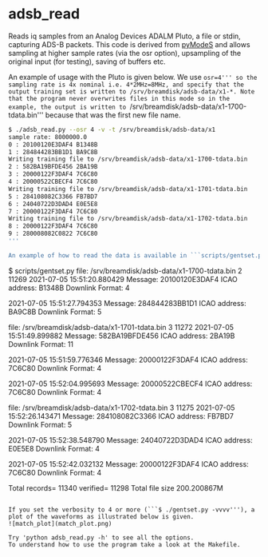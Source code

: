 # adsb_read

Reads iq samples from an Analog Devices ADALM Pluto, a file or stdin, capturing ADS-B packets. This code is derived
from [pyModeS](https://pypi.org/project/pyModeS/) and allows sampling
at higher sample rates (via the osr option), upsampling of the original
input (for testing), saving of buffers etc.

An example of usage with the Pluto is given below. We use ```osr=4''' so the sampling rate is 4x nominal i.e. 4*2MHz=8MHz, and specify that the output training set is written to /srv/breamdisk/adsb-data/x1-*. Note that the program never overwrites files in this mode so in the example, the output is written to ```/srv/breamdisk/adsb-data/x1-1700-tdata.bin''' because that was the first new file name.

``` bash
$ ./adsb_read.py --osr 4 -v -t /srv/breamdisk/adsb-data/x1
sample rate: 8000000.0
0 : 20100120E3DAF4 B1348B
1 : 284844283BB1D1 BA9C8B
Writing training file to /srv/breamdisk/adsb-data/x1-1700-tdata.bin
2 : 582BA19BFDE456 2BA19B
3 : 20000122F3DAF4 7C6C80
4 : 20000522CBECF4 7C6C80
Writing training file to /srv/breamdisk/adsb-data/x1-1701-tdata.bin
5 : 284108082C3366 FB7BD7
6 : 24040722D3DAD4 E0E5E8
7 : 20000122F3DAF4 7C6C80
Writing training file to /srv/breamdisk/adsb-data/x1-1702-tdata.bin
8 : 20000122F3DAF4 7C6C80
9 : 280008082C0822 7C6C80
'''

An example of how to read the data is available in ```scripts/gentset.py'''.

```
$ scripts/gentset.py
file: /srv/breamdisk/adsb-data/x1-1700-tdata.bin 2 11269
2021-07-05 15:51:20.880429
             Message: 20100120E3DAF4 
        ICAO address: B1348B 
     Downlink Format: 4 

2021-07-05 15:51:27.794353
             Message: 284844283BB1D1 
        ICAO address: BA9C8B 
     Downlink Format: 5 

file: /srv/breamdisk/adsb-data/x1-1701-tdata.bin 3 11272
2021-07-05 15:51:49.899882
             Message: 582BA19BFDE456 
        ICAO address: 2BA19B 
     Downlink Format: 11 

2021-07-05 15:51:59.776346
             Message: 20000122F3DAF4 
        ICAO address: 7C6C80 
     Downlink Format: 4 

2021-07-05 15:52:04.995693
             Message: 20000522CBECF4 
        ICAO address: 7C6C80 
     Downlink Format: 4 

file: /srv/breamdisk/adsb-data/x1-1702-tdata.bin 3 11275
2021-07-05 15:52:26.143471
             Message: 284108082C3366 
        ICAO address: FB7BD7 
     Downlink Format: 5 

2021-07-05 15:52:38.548790
             Message: 24040722D3DAD4 
        ICAO address: E0E5E8 
     Downlink Format: 4 

2021-07-05 15:52:42.032132
             Message: 20000122F3DAF4 
        ICAO address: 7C6C80 
     Downlink Format: 4 

Total records= 11340 verified= 11298
Total file size 200.200867M
```

If you set the verbosity to 4 or more (```$ ./gentset.py -vvvv'''), a plot of the waveforms as illustrated below is given.
![match_plot](match_plot.png)

Try 'python adsb_read.py -h' to see all the options.
To understand how to use the program take a look at the Makefile. 

